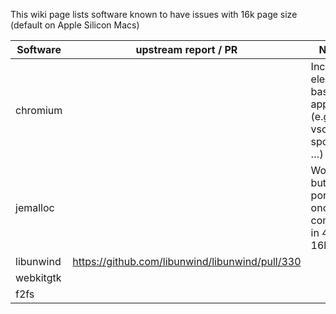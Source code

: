 This wiki page lists software known to have issues with 16k page size (default on Apple Silicon Macs)

| Software  | upstream report / PR                            | Notes                                                  |
|-----------|-------------------------------------------------|--------------------------------------------------------|
| chromium  |                                                 | Includes electron-based apps (e.g. vscode, spotify, …) |                                 
| jemalloc  |                                                 | Works but isn’t portable once compiled in 4k or 16k    |
| libunwind | https://github.com/libunwind/libunwind/pull/330 |                                                        |
| webkitgtk |                                                 |                                                        |
| f2fs      |                                                 |                                                        |